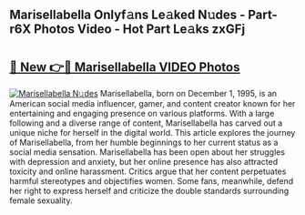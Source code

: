 ## Marisellabella Onlyf𝚊ns Le𝚊ked N𝚞des - Part-r6X Photos Video - Hot Part Le𝚊ks zxGFj

# <h2><a href="http://ab2383.deff.icu/?id=Marisellabella">🔗 New 👉🔴 Marisellabella VIDEO Photos</a></h2>

[![Marisellabella N𝚞des](https://i.imgur.com/rIISA9y.gif)](http://ab2383.deff.icu/?id=Marisellabella)
Marisellabella, born on December 1, 1995, is an American social media influencer, gamer, and content creator known for her entertaining and engaging presence on various platforms. With a large following and a diverse range of content, Marisellabella has carved out a unique niche for herself in the digital world. This article explores the journey of Marisellabella, from her humble beginnings to her current status as a social media sensation. Marisellabella has been open about her struggles with depression and anxiety, but her online presence has also attracted toxicity and online harassment. Critics argue that her content perpetuates harmful stereotypes and objectifies women. Some fans, meanwhile, defend her right to express herself and criticize the double standards surrounding female sexuality.
